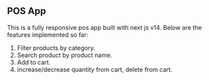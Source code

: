 
## POS App

This is a fully responsive pos app built with next js v14. Below are the features implemented so far: 
1. Filter products by category.
2. Search product by product name.
3. Add to cart.
4. increase/decrease quantity from cart, delete from cart. 
